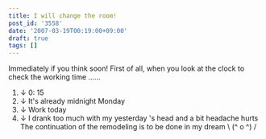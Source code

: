 ```yaml
---
title: I will change the room!
post_id: '3558'
date: '2007-03-19T00:19:00+09:00'
draft: true
tags: []
---
```


Immediately if you think soon! First of all, when you look at the clock to check the working time ......

1.  ↓ 0: 15
2.  ↓ It's already midnight Monday
3.  ↓ Work today
4.  ↓ I drank too much with my yesterday 's head and a bit headache hurts The continuation of the remodeling is to be done in my dream \ (^ o ^) /
